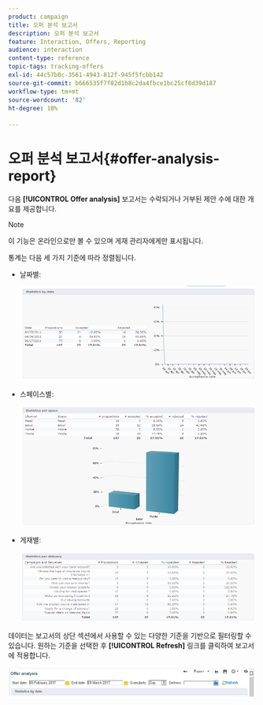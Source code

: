 ```yaml
---
product: campaign
title: 오퍼 분석 보고서
description: 오퍼 분석 보고서
feature: Interaction, Offers, Reporting
audience: interaction
content-type: reference
topic-tags: tracking-offers
exl-id: 44c57b0c-3561-4943-812f-945f5fcbb142
source-git-commit: b666535f7f82d1b8c2da4fbce1bc25cf8d39d187
workflow-type: tm+mt
source-wordcount: '82'
ht-degree: 10%

---
```


# 오퍼 분석 보고서{#offer-analysis-report}



다음 **[!UICONTROL Offer analysis]** 보고서는 수락되거나 거부된 제안 수에 대한 개요를 제공합니다.

>[!NOTE]
>
>이 기능은 온라인으로만 볼 수 있으며 게재 관리자에게만 표시됩니다.

통계는 다음 세 가지 기준에 따라 정렬됩니다.

* 날짜별:

  ![](assets/offer_report_perdate.png)

* 스페이스별:

  ![](assets/offer_report_perspaces.png)

* 게재별:

  ![](assets/offer_report_perdeliveries.png)

데이터는 보고서의 상단 섹션에서 사용할 수 있는 다양한 기준을 기반으로 필터링할 수 있습니다. 원하는 기준을 선택한 후 **[!UICONTROL Refresh]** 링크를 클릭하여 보고서에 적용합니다.

![](assets/offer_report_criteria.png)
